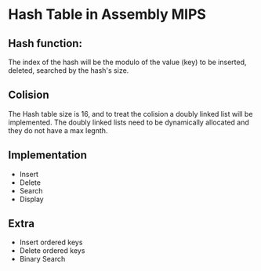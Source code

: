 # Hash Table in Assembly MIPS
## Hash function:
  The index of the hash will be the modulo of the value (key) to be inserted, deleted, searched by the hash's size. 

## Colision 
 The Hash table size is 16, and to treat the colision a doubly linked list will be implemented. 
 The doubly linked lists need to be dynamically allocated and they do not have a max legnth. 
 
## Implementation
  * Insert
  * Delete 
  * Search 
  * Display 
  
## Extra 
 * Insert ordered keys 
 * Delete ordered keys  
 * Binary Search 
 



